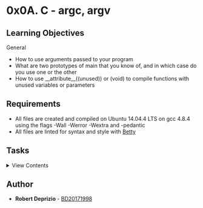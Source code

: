 # 0x0A. C - argc, argv

## Learning Objectives

General

- How to use arguments passed to your program
- What are two prototypes of main that you know of, and in which case do you use one or the other
- How to use \_\_attribute\_\_((unused)) or (void) to compile functions with unused variables or parameters

## Requirements

- All files are created and compiled on Ubuntu 14.04.4 LTS on gcc 4.8.4 using the flags -Wall -Werror -Wextra and -pedantic
- All files are linted for syntax and style with [Betty](https://github.com/holbertonschool/Betty)

## Tasks

<details>
<summary>View Contents</summary>

### [0. It ain't what they call you, it's what you answer to](./0-whatsmyname.c)

- Write a program that prints its name, followed by a new line.

```
julien@ubuntu:~/0x0A. argc, argv$ gcc -Wall -pedantic -Werror -Wextra 0-whatsmyname.c -o mynameis
julien@ubuntu:~/0x0A. argc, argv$ ./mynameis
./mynameis
julien@ubuntu:~/0x0A. argc, argv$ mv mynameis mynewnameis
julien@ubuntu:~/0x0A. argc, argv$ ./mynewnameis
./mynewnameis
```

### [1. Silence is argument carried out by other means](./1-args.c)

- Write a program that prints the number of arguments passed into it.

```
julien@ubuntu:~/0x0A. argc, argv$ gcc -Wall -pedantic -Werror -Wextra 1-args.c -o nargs
julien@ubuntu:~/0x0A. argc, argv$ ./nargs
0
julien@ubuntu:~/0x0A. argc, argv$ ./nargs hello
1
julien@ubuntu:~/0x0A. argc, argv$ ./nargs "hello, world"
1
julien@ubuntu:~/0x0A. argc, argv$ ./nargs hello, world
2
```

### [2. The best argument against democracy is a five-minute conversation with the average voter](./2-args.c)

- Write a program that prints all arguments it receives.
  - All arguments should be printed, including the first one
  - Only print one argument per line, ending with a new line

```
julien@ubuntu:~/0x0A. argc, argv$ gcc -Wall -pedantic -Werror -Wextra 2-args.c -o args
julien@ubuntu:~/0x0A. argc, argv$ ./args
./args
julien@ubuntu:~/0x0A. argc, argv$ ./args You can do anything, but not everything.
./args
You
can
do
anything,
but
not
everything.
```

### [3. Neither irony nor sarcasm is argument](./3-mul.c)

- Write a program that multiplies two numbers.
  - Your program should print the result of the multiplication, followed by a new line
  - You can assume that the two numbers and result of the multiplication can be stored in an integer
  - If the program does not receive two arguments, your program should print Error, followed by a new line, and return 1

```
julien@ubuntu:~/0x0A. argc, argv$ gcc -Wall -pedantic -Werror -Wextra 3-mul.c -o mul
julien@ubuntu:~/0x0A. argc, argv$ ./mul 2 3
6
julien@ubuntu:~/0x0A. argc, argv$ ./mul 2 -3
-6
julien@ubuntu:~/0x0A. argc, argv$ ./mul 2 0
0
julien@ubuntu:~/0x0A. argc, argv$ ./mul 245 3245342
795108790
julien@ubuntu:~/0x0A. argc, argv$ ./mul
Error
```

### [4. To infinity and beyond](./4-add.c)

- Write a program that adds positive numbers.
  - Print the result, followed by a new line
  - If no number is passed to the program, print 0, followed by a new line
  - If one of the number contains symbols that are not digits, print Error, followed by a new line, and return 1
  - You can assume that numbers and the addition of all the numbers can be stored in an int

```
julien@ubuntu:~/0x0A. argc, argv$ gcc -Wall -pedantic -Werror -Wextra 4-add.c -o add
julien@ubuntu:~/0x0A. argc, argv$ ./add 1 1
2
julien@ubuntu:~/0x0A. argc, argv$ ./add 1 10 100 1000
1111
julien@ubuntu:~/0x0A. argc, argv$ ./add 1 2 3 e 4 5
Error
julien@ubuntu:~/0x0A. argc, argv$ ./add
0
```

### [5. Minimal Number of Coins for Change](./100-change.c)

- Write a program that prints the minimum number of coins to make change for an amount of money.
  - Requirements: ./change cents
  - where cents is the amount of cents you need to give back
  - if the number of arguments passed to your program is not exactly 1, print Error, followed by a new line, and return 1
  - you should use atoi to parse the parameter passed to your program
  - If the number passed as the argument is negative, print 0, followed by a new line
  - You can use an unlimited number of coins of values 25, 10, 5, 2, and 1 cent

```
julien@ubuntu:~/0x0A. argc, argv$ gcc -Wall -pedantic -Werror -Wextra 100-change.c -o change
julien@ubuntu:~/0x0A. argc, argv$ ./change
Error
julien@ubuntu:~/0x0A. argc, argv$ ./change 10
1
julien@ubuntu:~/0x0A. argc, argv$ ./change 100
4
julien@ubuntu:~/0x0A. argc, argv$ ./change 101
5
julien@ubuntu:~/0x0A. argc, argv$ ./change 13
3
```

</details>

## Author
* **Robert Deprizio** - [BD20171998](https://github.com/BD20171998)
